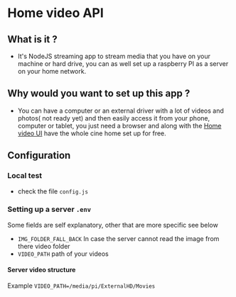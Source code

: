 # Home video API

## What is it ?

- It's NodeJS streaming app to stream media that you have on your machine or hard drive, you can as well set up a raspberry PI as a server on your home network.

## Why would you want to set up this app ?

- You can have a computer or an external driver with a lot of videos and photos( not ready yet) and then easily access it from your phone, 
 computer or tablet, you just need a browser and along with the [Home video UI](https://github.com/eliasjunior/home-video) 
 have the whole cine home set up for free.

## Configuration

### Local test

- check the file `config.js`

### Setting up a server `.env`

Some fields are self explanatory, other that are more specific see below

- `IMG_FOLDER_FALL_BACK` In case the server cannot read the image from there video folder
- `VIDEO_PATH` path of your videos

#### Server video structure

Example `VIDEO_PATH=/media/pi/ExternalHD/Movies` 




